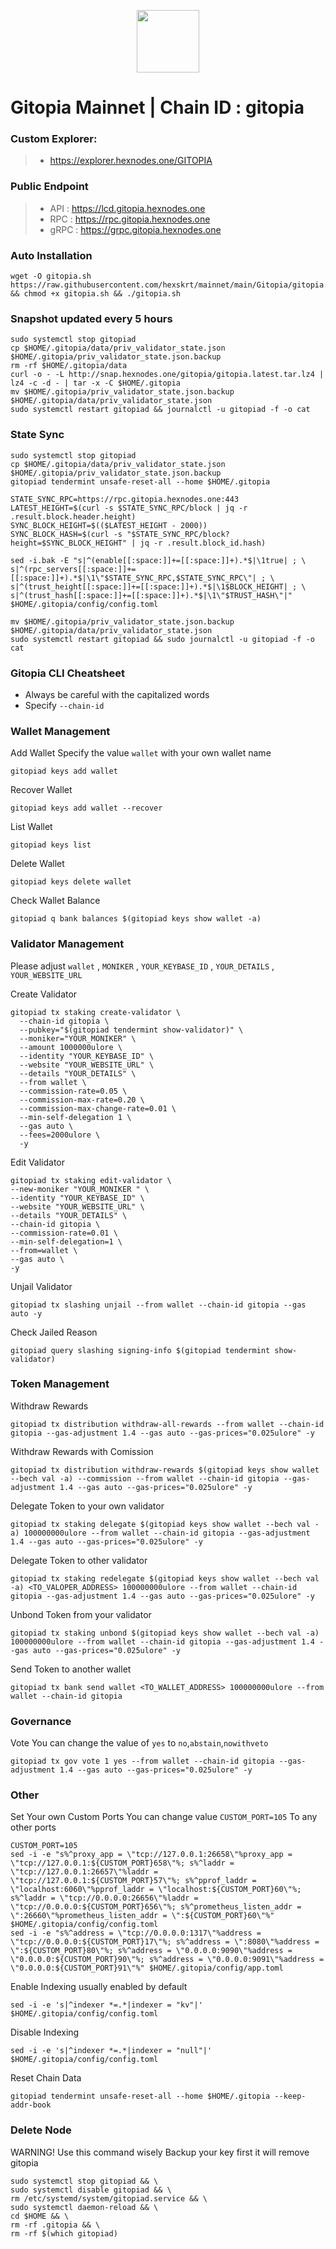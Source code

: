 <p align="center">
  <img height="100" height="auto" src="https://github.com/hexskrt/logos/blob/main/gitopia.png?raw=true">
</p>

# Gitopia Mainnet | Chain ID : gitopia

### Custom Explorer:
>-  https://explorer.hexnodes.one/GITOPIA

### Public Endpoint

>- API : https://lcd.gitopia.hexnodes.one
>- RPC : https://rpc.gitopia.hexnodes.one
>- gRPC : https://grpc.gitopia.hexnodes.one

### Auto Installation

```
wget -O gitopia.sh https://raw.githubusercontent.com/hexskrt/mainnet/main/Gitopia/gitopia.sh && chmod +x gitopia.sh && ./gitopia.sh
```

### Snapshot updated every 5 hours

```
sudo systemctl stop gitopiad
cp $HOME/.gitopia/data/priv_validator_state.json $HOME/.gitopia/priv_validator_state.json.backup
rm -rf $HOME/.gitopia/data
curl -o - -L http://snap.hexnodes.one/gitopia/gitopia.latest.tar.lz4 | lz4 -c -d - | tar -x -C $HOME/.gitopia
mv $HOME/.gitopia/priv_validator_state.json.backup $HOME/.gitopia/data/priv_validator_state.json
sudo systemctl restart gitopiad && journalctl -u gitopiad -f -o cat
```


### State Sync

```
sudo systemctl stop gitopiad
cp $HOME/.gitopia/data/priv_validator_state.json $HOME/.gitopia/priv_validator_state.json.backup
gitopiad tendermint unsafe-reset-all --home $HOME/.gitopia

STATE_SYNC_RPC=https://rpc.gitopia.hexnodes.one:443
LATEST_HEIGHT=$(curl -s $STATE_SYNC_RPC/block | jq -r .result.block.header.height)
SYNC_BLOCK_HEIGHT=$(($LATEST_HEIGHT - 2000))
SYNC_BLOCK_HASH=$(curl -s "$STATE_SYNC_RPC/block?height=$SYNC_BLOCK_HEIGHT" | jq -r .result.block_id.hash)

sed -i.bak -E "s|^(enable[[:space:]]+=[[:space:]]+).*$|\1true| ; \
s|^(rpc_servers[[:space:]]+=[[:space:]]+).*$|\1\"$STATE_SYNC_RPC,$STATE_SYNC_RPC\"| ; \
s|^(trust_height[[:space:]]+=[[:space:]]+).*$|\1$BLOCK_HEIGHT| ; \
s|^(trust_hash[[:space:]]+=[[:space:]]+).*$|\1\"$TRUST_HASH\"|" $HOME/.gitopia/config/config.toml

mv $HOME/.gitopia/priv_validator_state.json.backup $HOME/.gitopia/data/priv_validator_state.json
sudo systemctl restart gitopiad && sudo journalctl -u gitopiad -f -o cat
```

### Gitopia CLI Cheatsheet

- Always be careful with the capitalized words
- Specify `--chain-id`

### Wallet Management

Add Wallet
Specify the value `wallet` with your own wallet name

```
gitopiad keys add wallet
```

Recover Wallet
```
gitopiad keys add wallet --recover
```

List Wallet
```
gitopiad keys list
```

Delete Wallet
```
gitopiad keys delete wallet
```

Check Wallet Balance
```
gitopiad q bank balances $(gitopiad keys show wallet -a)
```

### Validator Management

Please adjust `wallet` , `MONIKER` , `YOUR_KEYBASE_ID` , `YOUR_DETAILS` , `YOUR_WEBSITE_URL`

Create Validator
```
gitopiad tx staking create-validator \
  --chain-id gitopia \
  --pubkey="$(gitopiad tendermint show-validator)" \
  --moniker="YOUR_MONIKER" \
  --amount 1000000ulore \
  --identity "YOUR_KEYBASE_ID" \
  --website "YOUR_WEBSITE_URL" \
  --details "YOUR_DETAILS" \
  --from wallet \
  --commission-rate=0.05 \
  --commission-max-rate=0.20 \
  --commission-max-change-rate=0.01 \
  --min-self-delegation 1 \
  --gas auto \
  --fees=2000ulore \
  -y
```

Edit Validator
```
gitopiad tx staking edit-validator \
--new-moniker "YOUR_MONIKER " \
--identity "YOUR_KEYBASE_ID" \
--website "YOUR_WEBSITE_URL" \
--details "YOUR_DETAILS" \
--chain-id gitopia \
--commission-rate=0.01 \
--min-self-delegation=1 \
--from=wallet \
--gas auto \
-y
```


Unjail Validator
```
gitopiad tx slashing unjail --from wallet --chain-id gitopia --gas auto -y
```

Check Jailed Reason
```
gitopiad query slashing signing-info $(gitopiad tendermint show-validator)
```

### Token Management

Withdraw Rewards
```
gitopiad tx distribution withdraw-all-rewards --from wallet --chain-id gitopia --gas-adjustment 1.4 --gas auto --gas-prices="0.025ulore" -y
```

Withdraw Rewards with Comission
```
gitopiad tx distribution withdraw-rewards $(gitopiad keys show wallet --bech val -a) --commission --from wallet --chain-id gitopia --gas-adjustment 1.4 --gas auto --gas-prices="0.025ulore" -y
```

Delegate Token to your own validator
```
gitopiad tx staking delegate $(gitopiad keys show wallet --bech val -a) 100000000ulore --from wallet --chain-id gitopia --gas-adjustment 1.4 --gas auto --gas-prices="0.025ulore" -y
```

Delegate Token to other validator
```
gitopiad tx staking redelegate $(gitopiad keys show wallet --bech val -a) <TO_VALOPER_ADDRESS> 100000000ulore --from wallet --chain-id gitopia --gas-adjustment 1.4 --gas auto --gas-prices="0.025ulore" -y
```

Unbond Token from your validator
```
gitopiad tx staking unbond $(gitopiad keys show wallet --bech val -a) 100000000ulore --from wallet --chain-id gitopia --gas-adjustment 1.4 --gas auto --gas-prices="0.025ulore" -y
```

Send Token to another wallet
```
gitopiad tx bank send wallet <TO_WALLET_ADDRESS> 100000000ulore --from wallet --chain-id gitopia
```

### Governance 

Vote
You can change the value of `yes` to `no`,`abstain`,`nowithveto`

```
gitopiad tx gov vote 1 yes --from wallet --chain-id gitopia --gas-adjustment 1.4 --gas auto --gas-prices="0.025ulore" -y
```

### Other

Set Your own Custom Ports
You can change value `CUSTOM_PORT=105` To any other ports
```
CUSTOM_PORT=105
sed -i -e "s%^proxy_app = \"tcp://127.0.0.1:26658\"%proxy_app = \"tcp://127.0.0.1:${CUSTOM_PORT}658\"%; s%^laddr = \"tcp://127.0.0.1:26657\"%laddr = \"tcp://127.0.0.1:${CUSTOM_PORT}57\"%; s%^pprof_laddr = \"localhost:6060\"%pprof_laddr = \"localhost:${CUSTOM_PORT}60\"%; s%^laddr = \"tcp://0.0.0.0:26656\"%laddr = \"tcp://0.0.0.0:${CUSTOM_PORT}656\"%; s%^prometheus_listen_addr = \":26660\"%prometheus_listen_addr = \":${CUSTOM_PORT}60\"%" $HOME/.gitopia/config/config.toml
sed -i -e "s%^address = \"tcp://0.0.0.0:1317\"%address = \"tcp://0.0.0.0:${CUSTOM_PORT}17\"%; s%^address = \":8080\"%address = \":${CUSTOM_PORT}80\"%; s%^address = \"0.0.0.0:9090\"%address = \"0.0.0.0:${CUSTOM_PORT}90\"%; s%^address = \"0.0.0.0:9091\"%address = \"0.0.0.0:${CUSTOM_PORT}91\"%" $HOME/.gitopia/config/app.toml
```

Enable Indexing usually enabled by default
```
sed -i -e 's|^indexer *=.*|indexer = "kv"|' $HOME/.gitopia/config/config.toml
```

Disable Indexing
```
sed -i -e 's|^indexer *=.*|indexer = "null"|' $HOME/.gitopia/config/config.toml
```

Reset Chain Data
```
gitopiad tendermint unsafe-reset-all --home $HOME/.gitopia --keep-addr-book
```

### Delete Node

WARNING! Use this command wisely 
Backup your key first it will remove gitopia

```
sudo systemctl stop gitopiad && \
sudo systemctl disable gitopiad && \
rm /etc/systemd/system/gitopiad.service && \
sudo systemctl daemon-reload && \
cd $HOME && \
rm -rf .gitopia && \
rm -rf $(which gitopiad)
```
